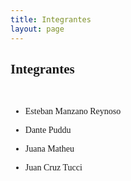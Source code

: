 ```yaml
---
title: Integrantes
layout: page
---
```


<font face="Comic Sans MS">

<h2>Integrantes</h2>
<br>

* Esteban Manzano Reynoso

* Dante Puddu

* Juana Matheu

* Juan Cruz Tucci

</font>
